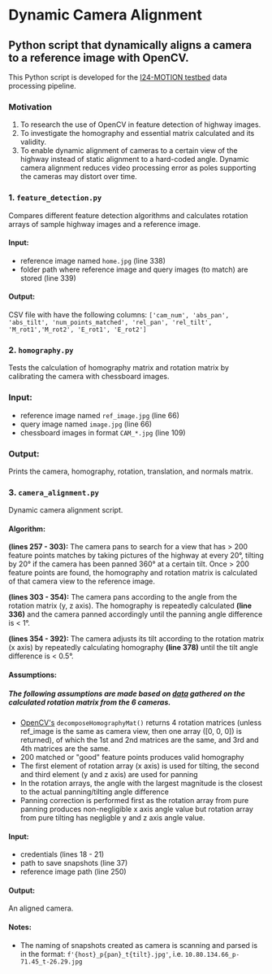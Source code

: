 # Dynamic Camera Alignment

## Python script that dynamically aligns a camera to a reference image with OpenCV.
This Python script is developed for the [I24-MOTION testbed](https://i24motion.org/) data processing pipeline. 

### Motivation
1. To research the use of OpenCV in feature detection of highway images.
2. To investigate the homography and essential matrix calculated and its validity.
3. To enable dynamic alignment of cameras to a certain view of the highway instead of static alignment to a hard-coded angle. Dynamic camera alignment reduces video processing error as poles supporting the cameras may distort over time.

### 1. `feature_detection.py`
Compares different feature detection algorithms and calculates rotation arrays of sample highway images and a reference image.

#### Input:
- reference image named `home.jpg` (line 338)
- folder path where reference image and query images (to match) are stored (line 339)

#### Output:
CSV file with have the following columns: `['cam_num', 'abs_pan', 'abs_tilt', 'num_points_matched', 'rel_pan', 'rel_tilt', 'M_rot1','M_rot2', 'E_rot1', 'E_rot2']`

### 2. `homography.py`
Tests the calculation of homography matrix and rotation matrix by calibrating the camera with chessboard images.

### Input:
- reference image named `ref_image.jpg` (line 66)
- query image named `image.jpg` (line 66)
- chessboard images in format `CAM_*.jpg` (line 109)

### Output:
Prints the camera, homography, rotation, translation, and normals matrix.

### 3. `camera_alignment.py`
Dynamic camera alignment script.
#### Algorithm: 

**(lines 257 - 303):** The camera pans to search for a view that has > 200 feature points matches by taking pictures of the highway at every 20°, tilting by 20° if the camera has been panned 360° at a certain tilt. Once > 200 feature points are found, the homography and rotation matrix is calculated of that camera view to the reference image. 

**(lines 303 - 354):** The camera pans according to the angle from the rotation matrix (y, z axis). The homography is repeatedly calculated **(line 336)** and the camera panned accordingly until the panning angle difference is < 1°. 

**(lines 354 - 392):** The camera adjusts its tilt according to the rotation matrix (x axis) by repeatedly calculating homography **(line 378)** until the tilt angle difference is < 0.5°.

#### Assumptions:
##### The following assumptions are made based on [data](cam_rot_results.xlsx) gathered on the calculated rotation matrix from the 6 cameras.

- [OpenCV's](https://docs.opencv.org/3.4/d9/d0c/group__calib3d.html#ga7f60bdff78833d1e3fd6d9d0fd538d92) `decomposeHomographyMat()` returns 4 rotation matrices (unless ref_image is the same as camera view, then one array ([0, 0, 0]) is returned), of which the 1st and 2nd matrices are the same, and 3rd and 4th matrices are the same.
- 200 matched or "good" feature points produces valid homography
- The first element of rotation array (x axis) is used for tilting, the second and third element (y and z axis) are used for panning
- In the rotation arrays, the angle with the largest magnitude is the closest to the actual panning/tilting angle difference
- Panning correction is performed first as the rotation array from pure panning produces non-negligible x axis angle value but rotation array from pure tilting has negligble y and z axis angle value.

#### Input:
- credentials (lines 18 - 21)
- path to save snapshots (line 37)
- reference image path (line 250)

#### Output:
An aligned camera.

#### Notes:
- The naming of snapshots created as camera is scanning and parsed is in the format: `f'{host}_p{pan}_t{tilt}.jpg'`, i.e. `10.80.134.66_p-71.45_t-26.29.jpg`
